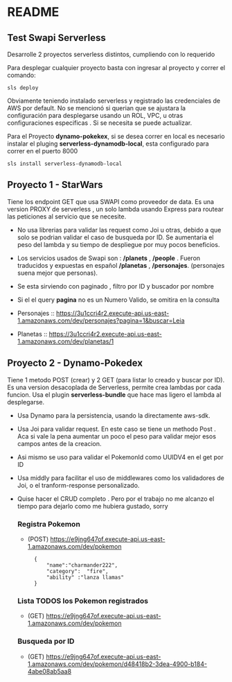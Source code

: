 # README

## Test Swapi Serverless

Desarrolle 2 proyectos serverless distintos, cumpliendo con lo requerido

Para desplegar cualquier proyecto basta con ingresar al proyecto y correr el comando:
```
sls deploy
```

Obviamente teniendo instalado serverless  y registrado las credenciales de AWS por default. No se mencionó si querian que se ajustara la configuración para desplegarse usando un ROL, VPC, u otras configuraciones especificas  . Si se necesita se puede actualizar.

Para el Proyecto **dynamo-pokekex**, si se desea  correr en local es necesario instalar el pluging **serverless-dynamodb-local**, esta configurado  para correr en el puerto 8000
```
sls install serverless-dynamodb-local
```

## Proyecto 1 - StarWars
Tiene los endpoint GET que usa SWAPI como proveedor de data.
Es una version PROXY de serverless , un solo lambda usando Express  para routear las peticiones al servicio que se necesite. 

- No usa librerias para validar las request como Joi u otras, debido a que solo se podrian validar el caso de busqueda por ID. Se aumentaria el peso del lambda y su tiempo de despliegue por muy pocos beneficios. 

- Los servicios usados de Swapi son  : **/planets** , **/people** .
Fueron traducidos y expuestas  en español **/planetas** , **/personajes**. (personajes suena mejor que personas). 
- Se esta sirviendo con paginado , filtro por ID y  buscador por nombre
- Si el el query **pagina** no es  un Numero Valido,  se omitira en la consulta

- Personajes :: 
    https://3u1ccri4r2.execute-api.us-east-1.amazonaws.com/dev/personajes?pagina=1&buscar=Leia


- Planetas :: 
    https://3u1ccri4r2.execute-api.us-east-1.amazonaws.com/dev/planetas/1




## Proyecto 2 - Dynamo-Pokedex
Tiene 1 metodo POST (crear) y 2 GET (para listar lo creado y buscar por ID). 
Es una version desacoplada de Serverless, permite crea lambdas por cada funcion. Usa el plugin **serverless-bundle** que  hace mas ligero el lambda al desplegarse.

- Usa Dynamo para la persistencia, usando la directamente aws-sdk.


- Usa Joi para validar request. En este caso se tiene un methodo Post . Aca si vale la pena aumentar un poco el peso para validar mejor esos campos antes de la creacion. 
- Asi mismo se uso para validar el PokemonId como UUIDV4 en el get por ID

- Usa middly para facilitar el uso de middlewares como los validadores de Joi, o  el tranform-response personalizado.

- Quise hacer el CRUD completo . Pero por el trabajo  no me alcanzo el tiempo para dejarlo como me hubiera gustado, sorry



    ### Registra Pokemon
    - (POST) https://e9jng647of.execute-api.us-east-1.amazonaws.com/dev/pokemon

            {
                "name":"charmander222",
                "category":  "fire",
                "ability" :"lanza llamas"
            }

    ### Lista TODOS los Pokemon registrados
    - (GET) https://e9jng647of.execute-api.us-east-1.amazonaws.com/dev/pokemon

    ### Busqueda por ID
    - (GET) https://e9jng647of.execute-api.us-east-1.amazonaws.com/dev/pokemon/d48418b2-3dea-4900-b184-4abe08ab5aa8
